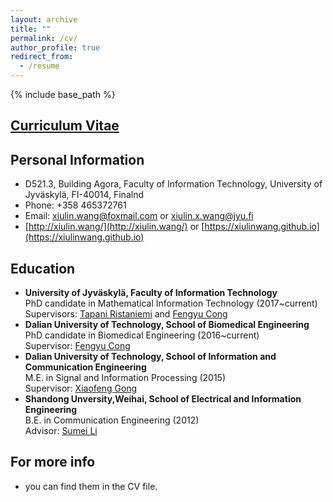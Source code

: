 ```yaml
---
layout: archive
title: ""
permalink: /cv/
author_profile: true
redirect_from:
  - /resume
---
```


{% include base_path %}

[Curriculum Vitae](/files/CV_Wang_201903.pdf)
------

Personal Information
------
- D521.3, Building Agora, Faculty of Information Technology, University of Jyväskylä, FI-40014, Finalnd
- Phone: +358 465372761
- Email: xiulin.wang@foxmail.com or xiulin.x.wang@jyu.fi
- [http://xiulin.wang/](http://xiulin.wang/) or [https://xiulinwang.github.io](https://xiulinwang.github.io)

Education
------
* **University of Jyväskylä, Faculty of Information Technology**<br>PhD candidate in Mathematical Information Technology (2017~current)<br>Supervisors: [Tapani Ristaniemi]((http://users.jyu.fi/~riesta/)) and [Fengyu Cong]((http://www.escience.cn/people/cong/index.html))
* **Dalian University of Technology, School of Biomedical Engineering**<br>PhD candidate in Biomedical Engineering (2016~current)<br>Supervisor: [Fengyu Cong]((http://www.escience.cn/people/cong/index.html))
* **Dalian University of Technology, School of Information and Communication Engineering**<br>M.E. in Signal and Information Processing (2015)<br>Supervisor: [Xiaofeng Gong]((http://faculty.dlut.edu.cn/xfgong/zh_CN/index/699431/list/index.htm))
* **Shandong Unversity,Weihai, School of Electrical and Information Engineering**<br>B.E. in Communication Engineering (2012)<br>Advisor: [Sumei Li](https://ie.wh.sdu.edu.cn/info/1073/1253.htm) 

For more info
------
- you can find them in the CV file.
